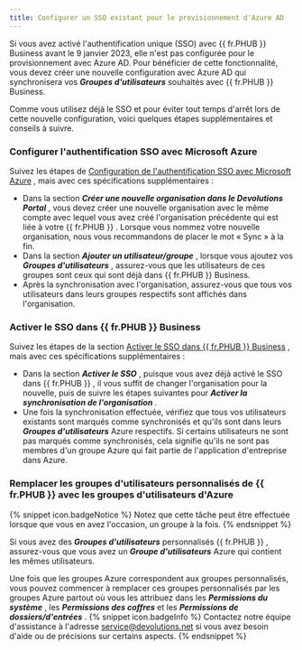 ```yaml
---
title: Configurer un SSO existant pour le provisionnement d'Azure AD
---
```

Si vous avez activé l'authentification unique (SSO) avec {{ fr.PHUB }} Business avant le 9 janvier 2023, elle n'est pas configurée pour le provisionnement avec Azure AD. Pour bénéficier de cette fonctionnalité, vous devez créer une nouvelle configuration avec Azure AD qui synchronisera vos ***Groupes d'utilisateurs*** souhaités avec {{ fr.PHUB }} Business.  

Comme vous utilisez déjà le SSO et pour éviter tout temps d'arrêt lors de cette nouvelle configuration, voici quelques étapes supplémentaires et conseils à suivre. 
### Configurer l'authentification SSO avec Microsoft Azure 
Suivez les étapes de [Configuration de l'authentification SSO avec Microsoft Azure](https://helphub.devolutions.net/fr/hub_connect_azuread_office365_authentification.html) , mais avec ces spécifications supplémentaires :  

* Dans la section ***Créer une nouvelle organisation dans le Devolutions Portal*** , vous devez créer une nouvelle organisation avec le même compte avec lequel vous avez créé l'organisation précédente qui est liée à votre {{ fr.PHUB }} . Lorsque vous nommez votre nouvelle organisation, nous vous recommandons de placer le mot « Sync » à la fin. 
* Dans la section ***Ajouter un utilisateur/groupe*** , lorsque vous ajoutez vos ***Groupes d'utilisateurs*** , assurez-vous que les utilisateurs de ces groupes sont ceux qui sont déjà dans {{ fr.PHUB }} Business. 
* Après la synchronisation avec l'organisation, assurez-vous que tous vos utilisateurs dans leurs groupes respectifs sont affichés dans l'organisation. 
### Activer le SSO dans {{ fr.PHUB }} Business 
Suivez les étapes de la section [Activer le SSO dans {{ fr.PHUB }} Business](https://helphub.devolutions.net/fr/hub_enable_sso_hub_business.html) , mais avec ces spécifications supplémentaires : 
* Dans la section ***Activer le SSO*** , puisque vous avez déjà activé le SSO dans {{ fr.PHUB }} , il vous suffit de changer l'organisation pour la nouvelle, puis de suivre les étapes suivantes pour ***Activer la synchronisation de l'organisation*** . 
* Une fois la synchronisation effectuée, vérifiez que tous vos utilisateurs existants sont marqués comme synchronisés et qu'ils sont dans leurs ***Groupes d'utilisateurs*** Azure respectifs. Si certains utilisateurs ne sont pas marqués comme synchronisés, cela signifie qu'ils ne sont pas membres d'un groupe Azure qui fait partie de l'application d'entreprise dans Azure. 
### Remplacer les groupes d'utilisateurs personnalisés de {{ fr.PHUB }} avec les groupes d'utilisateurs d'Azure 
{% snippet icon.badgeNotice %} 
Notez que cette tâche peut être effectuée lorsque que vous en avez l'occasion, un groupe à la fois. 
{% endsnippet %}
 
Si vous avez des ***Groupes d'utilisateurs*** personnalisés {{ fr.PHUB }} , assurez-vous que vous avez un ***Groupe d'utilisateurs*** Azure qui contient les mêmes utilisateurs.  

Une fois que les groupes Azure correspondent aux groupes personnalisés, vous pouvez commencer à remplacer ces groupes personnalisés par les groupes Azure partout où vous les attribuez dans les ***Permissions du système*** , les ***Permissions des coffres*** et les ***Permissions de dossiers/d'entrées*** . 
{% snippet icon.badgeInfo %} 
Contactez notre équipe d'assistance à l'adresse [service@devolutions.net](mailto:service@devolutions.net) si vous avez besoin d'aide ou de précisions sur certains aspects. 
{% endsnippet %}
 

